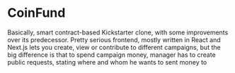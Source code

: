 # CoinFund
Basically, smart contract-based Kickstarter clone, with some improvements over its predecessor. Pretty serious frontend, mostly written in React and Next.js lets you create, view or contribute to different campaigns, but the big difference is that to spend campaign money, manager has to create public requests, stating where and whom he wants to sent money to
